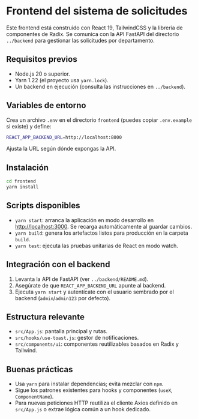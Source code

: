 # Frontend del sistema de solicitudes

Este frontend está construido con React 19, TailwindCSS y la librería de componentes de Radix. Se comunica con la API FastAPI del directorio `../backend` para gestionar las solicitudes por departamento.

## Requisitos previos

- Node.js 20 o superior.
- Yarn 1.22 (el proyecto usa `yarn.lock`).
- Un backend en ejecución (consulta las instrucciones en `../backend`).

## Variables de entorno

Crea un archivo `.env` en el directorio `frontend` (puedes copiar `.env.example` si existe) y define:

```bash
REACT_APP_BACKEND_URL=http://localhost:8000
```

Ajusta la URL según dónde expongas la API.

## Instalación

```bash
cd frontend
yarn install
```

## Scripts disponibles

- `yarn start`: arranca la aplicación en modo desarrollo en [http://localhost:3000](http://localhost:3000). Se recarga automáticamente al guardar cambios.
- `yarn build`: genera los artefactos listos para producción en la carpeta `build`.
- `yarn test`: ejecuta las pruebas unitarias de React en modo watch.

## Integración con el backend

1. Levanta la API de FastAPI (ver `../backend/README.md`).
2. Asegúrate de que `REACT_APP_BACKEND_URL` apunte al backend.
3. Ejecuta `yarn start` y autentícate con el usuario sembrado por el backend (`admin`/`admin123` por defecto).

## Estructura relevante

- `src/App.js`: pantalla principal y rutas.
- `src/hooks/use-toast.js`: gestor de notificaciones.
- `src/components/ui`: componentes reutilizables basados en Radix y Tailwind.

## Buenas prácticas

- Usa `yarn` para instalar dependencias; evita mezclar con `npm`.
- Sigue los patrones existentes para hooks y componentes (`useX`, `ComponentName`).
- Para nuevas peticiones HTTP reutiliza el cliente Axios definido en `src/App.js` o extrae lógica común a un hook dedicado.
